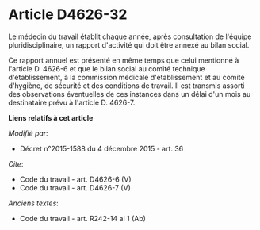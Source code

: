 # Article D4626-32

Le médecin du travail établit chaque année, après consultation de l'équipe pluridisciplinaire, un rapport d'activité qui doit
être annexé au bilan social. 

Ce rapport annuel est présenté en même temps que celui mentionné à l'article D. 4626-6 et que le bilan social au comité
technique d'établissement, à la commission médicale d'établissement et au comité d'hygiène, de sécurité et des conditions de
travail. Il est transmis assorti des observations éventuelles de ces instances dans un délai d'un mois au destinataire prévu
à l'article D. 4626-7.

**Liens relatifs à cet article**

_Modifié par_:

  - Décret n°2015-1588 du 4 décembre 2015 - art. 36

_Cite_:

  - Code du travail - art. D4626-6 (V)
  - Code du travail - art. D4626-7 (V)

_Anciens textes_:

  - Code du travail - art. R242-14 al 1 (Ab)
